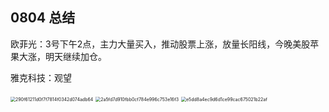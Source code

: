 ## 0804 总结

欧菲光：3号下午2点，主力大量买入，推动股票上涨，放量长阳线，今晚美股苹果大涨，明天继续加仓。

雅克科技：观望

<img src="/Users/wei.liu/Library/Caches/BaiduMacHi/Share/images/290f61211d0f7f7814f0342d074adb64.jpeg" alt="290f61211d0f7f7814f0342d074adb64" style="zoom:50%;" />



<img src="/Users/wei.liu/Library/Caches/BaiduMacHi/Share/images/2a5fd7d910fbb0cf784e996c753e16f3.jpeg" alt="2a5fd7d910fbb0cf784e996c753e16f3" style="zoom:50%;" />

<img src="/Users/wei.liu/Library/Caches/BaiduMacHi/Share/images/e5dd8a4ec9d6d1ce99cac675021b22af.jpeg" alt="e5dd8a4ec9d6d1ce99cac675021b22af" style="zoom:50%;" />

